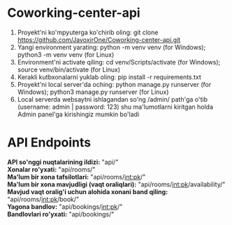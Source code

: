 # Coworking-center-api

1) Proyekt'ni ko'mpyuterga ko'chirib oling: git clone https://github.com/JavoxirOne/Coworking-center-api.git
2) Yangi environment yarating: python -m venv venv (for Windows); python3 -m venv venv (for Linux)
3) Environment'ni activate qiling: cd venv/Scripts/activate (for Windows); source venv/bin/activate (for Linux)
4) Kerakli kutbxonalarni yuklab oling: pip install -r requirements.txt
5) Proyekt'ni local server'da oching: python manage.py runserver (for Windows); python3 manage.py runserver (for Linux)
6) Local serverda websaytni ishlagandan so'ng /admin/ path'ga o'tib (username: admin | password: 123) shu ma'lumotlarni kiritgan holda Admin panel'ga kirishingiz mumkin bo'ladi

# API Endpoints
<b>API so'nggi nuqtalarining ildizi:</b> "api/" <br>
<b>Xonalar ro'yxati:</b> "api/rooms/"<br>
<b>Ma'lum bir xona tafsilotlari:</b> "api/rooms/<int:pk>/"<br>
<b>Ma'lum bir xona mavjudligi (vaqt oraliqlari):</b> "api/rooms/<int:pk>/availability/"<br>
<b>Mavjud vaqt oralig'i uchun alohida xonani band qiling:</b> "api/rooms/<int:pk>/book/"<br>
<b>Yagona bandlov:</b> "api/bookings/<int:pk>/"<br>
<b>Bandlovlari ro'yxati:</b> "api/bookings/"<br>
